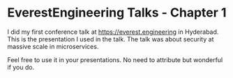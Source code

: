 # EverestEngineering Talks - Chapter 1

I did my first conference talk at https://everest.engineering in Hyderabad. This is the presentation I used in the talk.
The talk was about security at massive scale in microservices.

Feel free to use it in your presentations. No need to attribute but wonderful if you do.
